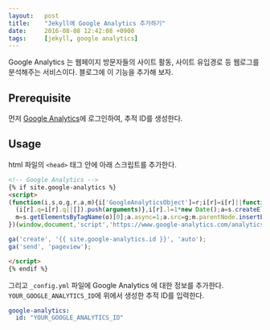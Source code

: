 ```yaml
---
layout:   post
title:    "Jekyll에 Google Analytics 추가하기"
date:     2016-08-08 12:42:08 +0900
tags:     [jekyll, google analytics]
---
```


Google Analytics 는 웹페이지 방문자들의 사이트 활동, 사이트 유입경로 등 웹로그를 분석해주는 서비스이다. 블로그에 이 기능을 추가해 보자.

## Prerequisite

먼저 [Google Analytics](https://www.google.com/analytics/)에 로그인하여, 추적 ID를 생성한다.

## Usage

html 파일의 `<head>` 태그 안에 아래 스크립트를 추가한다.

```html
<!-- Google Analytics -->
{% if site.google-analytics %}
<script>
(function(i,s,o,g,r,a,m){i['GoogleAnalyticsObject']=r;i[r]=i[r]||function(){
  (i[r].q=i[r].q||[]).push(arguments)},i[r].l=1*new Date();a=s.createElement(o),
  m=s.getElementsByTagName(o)[0];a.async=1;a.src=g;m.parentNode.insertBefore(a,m)
})(window,document,'script','https://www.google-analytics.com/analytics.js','ga');

ga('create', '{{ site.google-analytics.id }}', 'auto');
ga('send', 'pageview');

</script>
{% endif %}
```

그리고 `_config.yml` 파일에 Google Analytics 에 대한 정보를 추가한다. `YOUR_GOOGLE_ANALYTICS_ID`에 위에서 생성한 추적 ID를 입력한다.

```yml
google-analytics:
  id: "YOUR_GOOGLE_ANALYTICS_ID"

```

